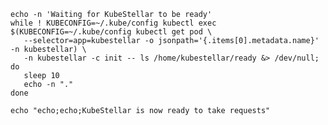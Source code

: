 <!--check-kubestellar-helm-deployment-running-start-->
```shell
echo -n 'Waiting for KubeStellar to be ready'
while ! KUBECONFIG=~/.kube/config kubectl exec $(KUBECONFIG=~/.kube/config kubectl get pod \
   --selector=app=kubestellar -o jsonpath='{.items[0].metadata.name}' -n kubestellar) \
   -n kubestellar -c init -- ls /home/kubestellar/ready &> /dev/null; do
   sleep 10
   echo -n "."
done

echo "echo;echo;KubeStellar is now ready to take requests"
```
<!--check-kubestellar-helm-deployment-running-end-->